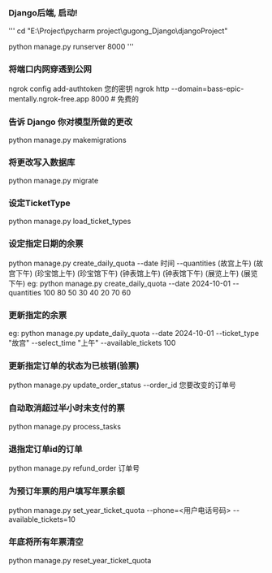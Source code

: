 ### Django后端, 启动!
'''
cd "E:\Project\pycharm project\gugong_Django\djangoProject"

python manage.py runserver 8000
'''
### 将端口内网穿透到公网
ngrok config add-authtoken 您的密钥
ngrok http --domain=bass-epic-mentally.ngrok-free.app 8000  # 免费的

### 告诉 Django 你对模型所做的更改
python manage.py makemigrations 

### 将更改写入数据库
python manage.py migrate

### 设定TicketType
python manage.py load_ticket_types

### 设定指定日期的余票
python manage.py create_daily_quota --date 时间 --quantities (故宫上午) (故宫下午) (珍宝馆上午) (珍宝馆下午) (钟表馆上午) (钟表馆下午) (展览上午) (展览下午)
eg: 
python manage.py create_daily_quota --date 2024-10-01 --quantities 100 80 50 30 40 20 70 60

###  更新指定的余票
eg: 
python manage.py update_daily_quota --date 2024-10-01 --ticket_type "故宫" --select_time "上午" --available_tickets 100

### 更新指定订单的状态为已核销(验票)
python manage.py update_order_status --order_id 您要改变的订单号

### 自动取消超过半小时未支付的票
python manage.py process_tasks

###  退指定订单id的订单
python manage.py refund_order 订单号

### 为预订年票的用户填写年票余额
python manage.py set_year_ticket_quota --phone=<用户电话号码> --available_tickets=10

### 年底将所有年票清空
python manage.py reset_year_ticket_quota
